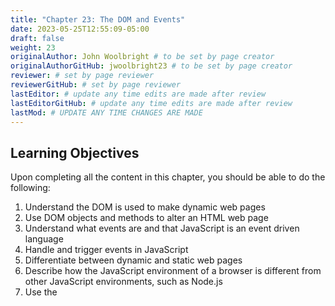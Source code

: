 ```yaml
---
title: "Chapter 23: The DOM and Events"
date: 2023-05-25T12:55:09-05:00
draft: false
weight: 23
originalAuthor: John Woolbright # to be set by page creator
originalAuthorGitHub: jwoolbright23 # to be set by page creator
reviewer: # set by page reviewer
reviewerGitHub: # set by page reviewer
lastEditor: # update any time edits are made after review
lastEditorGitHub: # update any time edits are made after review
lastMod: # UPDATE ANY TIME CHANGES ARE MADE
---
```


## Learning Objectives

Upon completing all the content in this chapter, you should be able to do the following:

1. Understand the DOM is used to make dynamic web pages
1. Use DOM objects and methods to alter an HTML web page
1. Understand what events are and that JavaScript is an event driven language
1. Handle and trigger events in JavaScript
1. Differentiate between dynamic and static web pages
1. Describe how the JavaScript environment of a browser is different from other JavaScript environments, such as Node.js
1. Use the <script> to include JavaScript into an HTML page
1. Know to put your <script> after the elements you want to alter, unless using load events
1. Understand what the Document Object Model (DOM) is
1. Understand and use the global variable window and these methods and properties: `window.alert()`, `window.console`, `window.confirm()`, `window.location`.
1. Understand and use the global variable document and these methods and properties: `document.title`, `document.getElementById()`, `document.querySelector()`, `document.querySelectorAll()`
1. Understand and use Element methods and properties: `element.innerHTML`, `element.style`, `element.getAttribute()`, `element.setAttribute()`, `element.addEventListener()`
1. Know that JavaScript is an event driven programming language

## Key Terminology

Here is a list of key terms for this chapter, broken down by the page the term first appears on.

### JavaScript in the Browser
1. static
1. dynamic

### The DOM
1. DOM (Document Object Model)

### Events
1. event
1. event-driven
1. inline event handler
1. Handling
1. Triggering

### Event Listeners
1. listener
1. jQuery
1. bubbling

### Event Types
1. mouseover event
1. mouseout event
1. load event

## Chapter Content

{{% children %}}